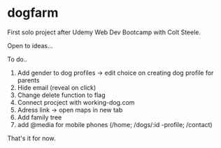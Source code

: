 # dogfarm

First solo project after Udemy Web Dev Bootcamp with Colt Steele.

Open to ideas...

To do..
  1. Add gender to dog profiles -> edit choice on creating dog profile for parents
  2. Hide email (reveal on click)
  3. Change delete function to flag 
  4. Connect procject with working-dog.com
  5. Adress link -> open maps in new tab
  6. Add family tree
  7. add @media for mobile phones (/home; /dogs/:id -profile; /contact)
  
That's it for now.
